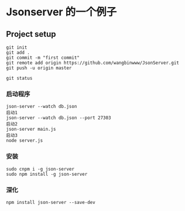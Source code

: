 # Jsonserver 的一个例子

## Project setup

```
git init
git add .
git commit -m "first commit"
git remote add origin https://github.com/wangbinwww/JsonServer.git
git push -u origin master

git status
```

### 启动程序

```
json-server --watch db.json
启动1
json-server --watch db.json --port 27303
启动2
json-server main.js
启动3
node server.js
```

### 安装

```
sudo cnpm i -g json-server
sudo npm install -g json-server

```

### 深化

```
npm install json-server --save-dev
```
